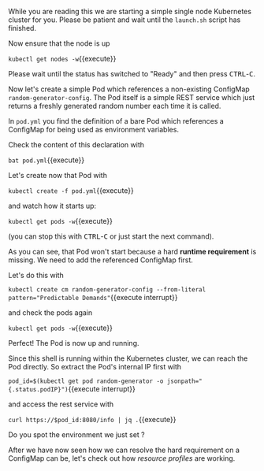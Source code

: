 
While you are reading this we are starting a simple single node Kubernetes cluster for you. Please be patient and wait until the `launch.sh` script has finished.

Now ensure that the node is up

`kubectl get nodes -w`{{execute}}

Please wait until the status has switched to "Ready" and then press <kbd>CTRL</kbd>-<kbd>C</kbd>.

Now let's create a simple Pod which references a non-existing ConfigMap `random-generator-config`.
The Pod itself is a simple REST service which just returns a freshly generated random number each time it is called.

In `pod.yml` you find the definition of a bare Pod which references a ConfigMap for being used as environment variables.

Check the content of this declaration with

`bat pod.yml`{{execute}}

Let's create now that Pod with

`kubectl create -f pod.yml`{{execute}}

and watch how it starts up:

`kubectl get pods -w`{{execute}}

(you can stop this with <kbd>CTRL</kbd>-<kbd>C</kbd> or just start the next command).

As you can see, that Pod won't start because a hard **runtime requirement** is missing.
We need to add the referenced ConfigMap first.

Let's do this with

`kubectl create cm random-generator-config --from-literal pattern="Predictable Demands"`{{execute interrupt}}

and check the pods again

`kubectl get pods -w`{{execute}}

Perfect! The Pod is now up and running.

Since this shell is running within the Kubernetes cluster, we can reach the Pod directly.
So extract the Pod's internal IP first with

`pod_id=$(kubectl get pod random-generator -o jsonpath="{.status.podIP}")`{{execute interrupt}}

and access the rest service with

`curl https://$pod_id:8080/info | jq .`{{execute}}

Do you spot the environment we just set ?

After we have now seen how we can resolve the hard requirement on a ConfigMap can be, let's check out how _resource profiles_ are working.
